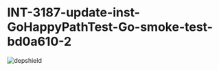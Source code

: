 # INT-3187-update-inst-GoHappyPathTest-Go-smoke-test-bd0a610-2

![depshield](https://cpeters1.dev.depshield.sonatype.org/badges/depshield-testing/INT-3187-update-inst-GoHappyPathTest-Go-smoke-test-bd0a610-2/depshield.svg)